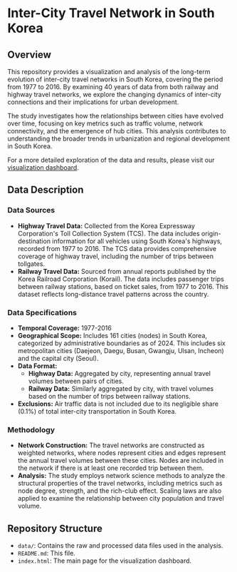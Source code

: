 # Inter-City Travel Network in South Korea

## Overview
This repository provides a visualization and analysis of the long-term evolution of inter-city travel networks in South Korea, covering the period from 1977 to 2016. By examining 40 years of data from both railway and highway travel networks, we explore the changing dynamics of inter-city connections and their implications for urban development.

The study investigates how the relationships between cities have evolved over time, focusing on key metrics such as traffic volume, network connectivity, and the emergence of hub cities. This analysis contributes to understanding the broader trends in urbanization and regional development in South Korea.

For a more detailed exploration of the data and results, please visit our [visualization dashboard](http://urban-research.github.io/inter-city-travel-network).

## Data Description

### Data Sources
- **Highway Travel Data:** Collected from the Korea Expressway Corporation's Toll Collection System (TCS). The data includes origin-destination information for all vehicles using South Korea's highways, recorded from 1977 to 2016. The TCS data provides comprehensive coverage of highway travel, including the number of trips between tollgates.
- **Railway Travel Data:** Sourced from annual reports published by the Korea Railroad Corporation (Korail). The data includes passenger trips between railway stations, based on ticket sales, from 1977 to 2016. This dataset reflects long-distance travel patterns across the country.

### Data Specifications
- **Temporal Coverage:** 1977-2016
- **Geographical Scope:** Includes 161 cities (nodes) in South Korea, categorized by administrative boundaries as of 2024. This includes six metropolitan cities (Daejeon, Daegu, Busan, Gwangju, Ulsan, Incheon) and the capital city (Seoul).
- **Data Format:**
  - **Highway Data:** Aggregated by city, representing annual travel volumes between pairs of cities.
  - **Railway Data:** Similarly aggregated by city, with travel volumes based on the number of trips between railway stations.
- **Exclusions:** Air traffic data is not included due to its negligible share (0.1%) of total inter-city transportation in South Korea.

### Methodology
- **Network Construction:** The travel networks are constructed as weighted networks, where nodes represent cities and edges represent the annual travel volumes between these cities. Nodes are included in the network if there is at least one recorded trip between them.
- **Analysis:** The study employs network science methods to analyze the structural properties of the travel networks, including metrics such as node degree, strength, and the rich-club effect. Scaling laws are also applied to examine the relationship between city population and travel volume.

## Repository Structure
- `data/`: Contains the raw and processed data files used in the analysis.
- `README.md`: This file.
- `index.html`: The main page for the visualization dashboard.
